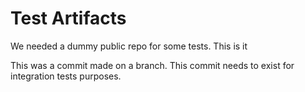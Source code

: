 # Test Artifacts

We needed a dummy public repo for some tests. This is it

This was a commit made on a branch. This commit needs to exist for integration tests purposes.
